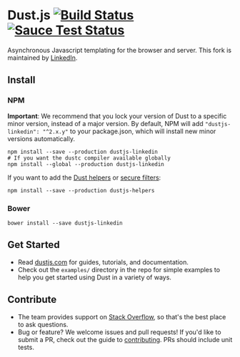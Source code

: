 # Dust.js [![Build Status](https://secure.travis-ci.org/linkedin/dustjs.png)](http://travis-ci.org/linkedin/dustjs) [![Sauce Test Status](https://saucelabs.com/buildstatus/dustjs)](https://saucelabs.com/u/dustjs)

Asynchronous Javascript templating for the browser and server. This fork is maintained by [LinkedIn](http://linkedin.github.io/).

## Install

### NPM

**Important**: We recommend that you lock your version of Dust to a specific minor version, instead of a major version. By default, NPM will add `"dustjs-linkedin": "^2.x.y"` to your package.json, which will install new minor versions automatically.

    npm install --save --production dustjs-linkedin
    # If you want the dustc compiler available globally
    npm install --global --production dustjs-linkedin

If you want to add the [Dust helpers](https://github.com/linkedin/dustjs-helpers) or [secure filters](https://github.com/linkedin/dustjs-filters-secure):

    npm install --save --production dustjs-helpers

### Bower

    bower install --save dustjs-linkedin

## Get Started

* Read [dustjs.com](http://www.dustjs.com/) for guides, tutorials, and documentation.
* Check out the `examples/` directory in the repo for simple examples to help you get started using Dust in a variety of ways.

## Contribute

* The team provides support on [Stack Overflow](https://stackoverflow.com/questions/tagged/dust.js), so that's the best place to ask questions.
* Bug or feature? We welcome issues and pull requests! If you'd like to submit a PR, check out the guide to [contributing](https://github.com/linkedin/dustjs/wiki/Contributing). PRs should include unit tests.
